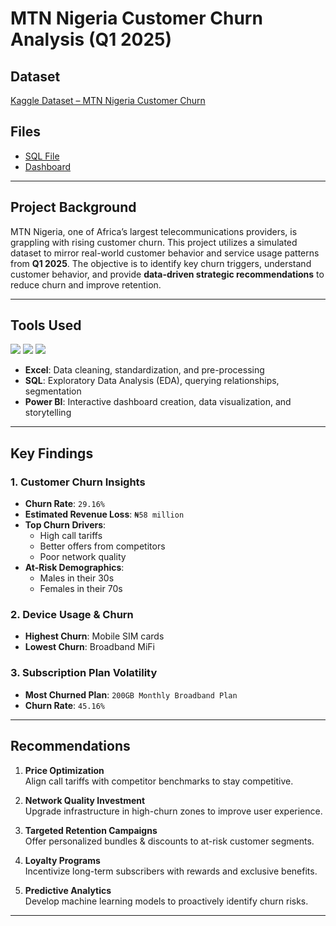 # MTN Nigeria Customer Churn Analysis (Q1 2025)


## Dataset
[Kaggle Dataset – MTN Nigeria Customer Churn](https://www.kaggle.com/datasets/oluwademiladeadeniyi/mtn-nigeria-customer-churn)

## Files 
- [SQL File](https://github.com/Ratau-Lebohang/Lebohang-Analytics-Portfolio/blob/bf214889af8077bf2b48b3ed6a7151768d43ddca/MTN%20Nigeria%20Customer%20Churn%20Analysis/MTN%20sql%20queries.sql)
- [Dashboard](https://github.com/Ratau-Lebohang/Lebohang-Analytics-Portfolio/blob/bf214889af8077bf2b48b3ed6a7151768d43ddca/MTN%20Nigeria%20Customer%20Churn%20Analysis/MTN%20Customer%20Churn%20Dashboard.pdf)
---

## Project Background

MTN Nigeria, one of Africa’s largest telecommunications providers, is grappling with rising customer churn. This project utilizes a simulated dataset to mirror real-world customer behavior and service usage patterns from **Q1 2025**. The objective is to identify key churn triggers, understand customer behavior, and provide **data-driven strategic recommendations** to reduce churn and improve retention.

---

## Tools Used 

<p align="left">
  <img src="https://img.shields.io/badge/Excel-217346?style=for-the-badge&logo=microsoft-excel&logoColor=white"/>
  <img src="https://img.shields.io/badge/SQL-4479A1?style=for-the-badge&logo=postgresql&logoColor=white"/>
   <img src="https://img.shields.io/badge/Power%20BI-F2C811?style=for-the-badge&logo=powerbi&logoColor=black"/>
</p> 

- **Excel**: Data cleaning, standardization, and pre-processing 
- **SQL**: Exploratory Data Analysis (EDA), querying relationships, segmentation
- **Power BI**: Interactive dashboard creation, data visualization, and storytelling

---

## Key Findings

### 1. Customer Churn Insights
- **Churn Rate**: `29.16%`
- **Estimated Revenue Loss**: `₦58 million`
- **Top Churn Drivers**:  
  - High call tariffs  
  - Better offers from competitors  
  - Poor network quality  
- **At-Risk Demographics**:  
  - Males in their 30s  
  - Females in their 70s  

### 2. Device Usage & Churn
- **Highest Churn**: Mobile SIM cards  
- **Lowest Churn**: Broadband MiFi  

### 3. Subscription Plan Volatility
- **Most Churned Plan**: `200GB Monthly Broadband Plan`  
- **Churn Rate**: `45.16%`

---

## Recommendations

1. **Price Optimization**  
   Align call tariffs with competitor benchmarks to stay competitive.

2. **Network Quality Investment**  
   Upgrade infrastructure in high-churn zones to improve user experience.

3. **Targeted Retention Campaigns**  
   Offer personalized bundles & discounts to at-risk customer segments.

4. **Loyalty Programs**  
   Incentivize long-term subscribers with rewards and exclusive benefits.

5. **Predictive Analytics**  
   Develop machine learning models to proactively identify churn risks.


---



